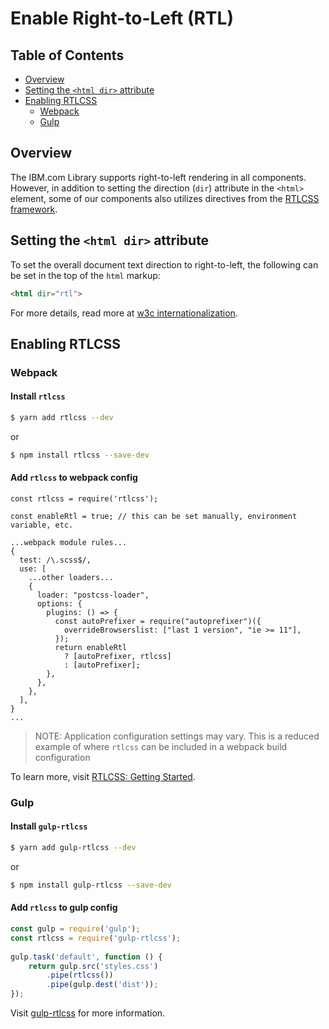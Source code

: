 # Enable Right-to-Left (RTL)
<!-- prettier-ignore-start -->
<!-- START doctoc generated TOC please keep comment here to allow auto update -->
<!-- DON'T EDIT THIS SECTION, INSTEAD RE-RUN doctoc TO UPDATE -->
## Table of Contents

- [Overview](#overview)
- [Setting the `<html dir>` attribute](#setting-the-html-dir-attribute)
- [Enabling RTLCSS](#enabling-rtlcss)
  - [Webpack](#webpack)
  - [Gulp](#gulp)

<!-- END doctoc generated TOC please keep comment here to allow auto update -->
<!-- prettier-ignore-end -->

## Overview

The IBM.com Library supports right-to-left rendering in all components. However,
in addition to setting the direction (`dir`) attribute in the `<html>` element,
some of our components also utilizes directives from the 
[RTLCSS framework](https://rtlcss.com/). 

## Setting the `<html dir>` attribute

To set the overall document text direction to right-to-left, the following
can be set in the top of the `html` markup:

```html
<html dir="rtl">
```

For more details, read more at [w3c internationalization](https://www.w3.org/International/questions/qa-html-dir).

## Enabling RTLCSS

### Webpack

#### Install `rtlcss`

```bash
$ yarn add rtlcss --dev
```

or 

```bash
$ npm install rtlcss --save-dev
```

#### Add `rtlcss` to webpack config

```
const rtlcss = require('rtlcss');

const enableRtl = true; // this can be set manually, environment variable, etc.

...webpack module rules...
{
  test: /\.scss$/,  
  use: [
    ...other loaders...
    {
      loader: "postcss-loader",
      options: {
        plugins: () => {
          const autoPrefixer = require("autoprefixer")({
            overrideBrowserslist: ["last 1 version", "ie >= 11"],
          });
          return enableRtl
            ? [autoPrefixer, rtlcss]
            : [autoPrefixer];
        },
      },
    },    
  ],
}
...
```

> NOTE: Application configuration settings may vary. This is a reduced
> example of where `rtlcss` can be included in a webpack build 
> configuration

To learn more, visit [RTLCSS: Getting Started](https://rtlcss.com/learn/).

### Gulp

#### Install `gulp-rtlcss`

```bash
$ yarn add gulp-rtlcss --dev
```

or 

```bash
$ npm install gulp-rtlcss --save-dev
```

#### Add `rtlcss` to gulp config

```javascript
const gulp = require('gulp');
const rtlcss = require('gulp-rtlcss');
 
gulp.task('default', function () {
    return gulp.src('styles.css')
        .pipe(rtlcss())
        .pipe(gulp.dest('dist'));
});
```

Visit [gulp-rtlcss](https://github.com/jjlharrison/gulp-rtlcss) for more information.
